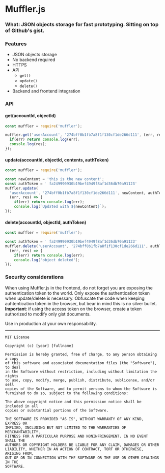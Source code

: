 # Muffler.js

### What: JSON objects storage for fast prototyping. Sitting on top of Github's gist.

### Features
- JSON objects storage
- No backend required
- HTTPS
- API
  - `get()`
  - `update()`
  - `delete()`
- Backend and frontend integration

### API

#### get(accountId, objectId)

```javascript
const muffler = require('muffler');

muffler.get('userAccount', '274bff0b1fb7a8f1f130cf1de266d111', (err, res) => {
  if(err) return console.log(err);
  console.log(res);
}); 
```

#### update(accountId, objectId, contents, authToken)

```javascript
const muffler = require('muffler');

const newContent = 'this is the new content';
const authToken = ' fa249990930b19bef4949f8af1d36db70a91123'
muffler.update(
  'userAccount', '274bff0b1fb7a8f1f130cf1de266d111', newContent, authToken, 
  (err, res) => {
    if(err) return console.log(err);
    console.log(`Updated with ${newContent}`);
});
```

#### delete(accountId, objectId, authToken)

```javascript
const muffler = require('muffler');

const authToken = ' fa249990930b19bef4949f8af1d36db70a91123'
muffler.delete('userAccount', '274bff0b1fb7a8f1f130cf1de266d111', authToken, 
  (err, res) => {
    if(err) return console.log(err);
    console.log('object deleted');
});

```

### Security considerations
When using Muffler.js in the frontend, do not forget you are exposing the 
authentication token to the world. Only expose the authentication token when 
update/delete is necessary. Obfuscate the code when keeping auhtentication
token in the browser, but bear in mind this is no silver bullet. **Important**:
if using the access token on the browser, create a token authorized to modify
only gist documents.

Use in production at your own responsability.


---
```
MIT License

Copyright (c) [year] [fullname]

Permission is hereby granted, free of charge, to any person obtaining a copy
of this software and associated documentation files (the "Software"), to deal
in the Software without restriction, including without limitation the rights
to use, copy, modify, merge, publish, distribute, sublicense, and/or sell
copies of the Software, and to permit persons to whom the Software is
furnished to do so, subject to the following conditions:

The above copyright notice and this permission notice shall be included in all
copies or substantial portions of the Software.

THE SOFTWARE IS PROVIDED "AS IS", WITHOUT WARRANTY OF ANY KIND, EXPRESS OR
IMPLIED, INCLUDING BUT NOT LIMITED TO THE WARRANTIES OF MERCHANTABILITY,
FITNESS FOR A PARTICULAR PURPOSE AND NONINFRINGEMENT. IN NO EVENT SHALL THE
AUTHORS OR COPYRIGHT HOLDERS BE LIABLE FOR ANY CLAIM, DAMAGES OR OTHER
LIABILITY, WHETHER IN AN ACTION OF CONTRACT, TORT OR OTHERWISE, ARISING FROM,
OUT OF OR IN CONNECTION WITH THE SOFTWARE OR THE USE OR OTHER DEALINGS IN THE
SOFTWARE.
```
